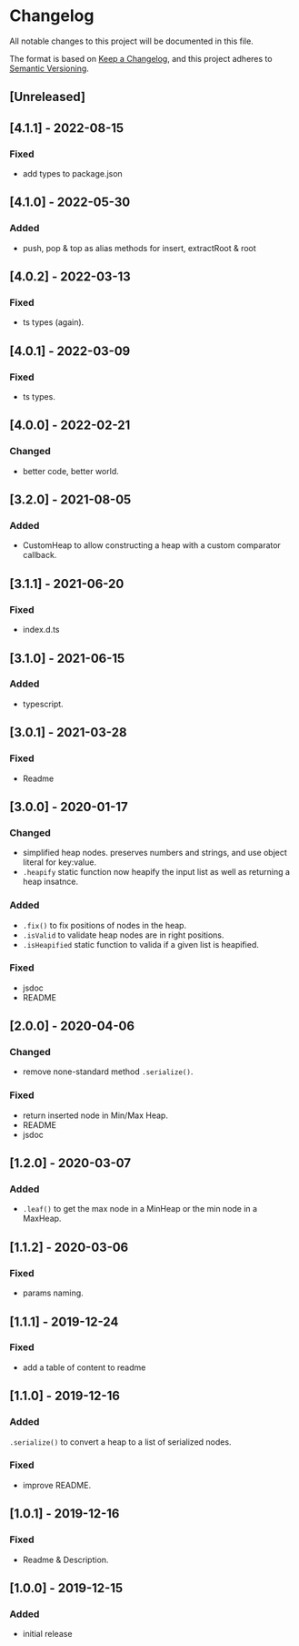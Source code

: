 # Changelog
All notable changes to this project will be documented in this file.

The format is based on [Keep a Changelog](https://keepachangelog.com/en/1.0.0/),
and this project adheres to [Semantic Versioning](https://semver.org/spec/v2.0.0.html).

## [Unreleased]

## [4.1.1] - 2022-08-15
### Fixed
- add types to package.json

## [4.1.0] - 2022-05-30
### Added
- push, pop & top as alias methods for insert, extractRoot & root

## [4.0.2] - 2022-03-13
### Fixed
- ts types (again).

## [4.0.1] - 2022-03-09
### Fixed
- ts types.

## [4.0.0] - 2022-02-21
### Changed
- better code, better world.

## [3.2.0] - 2021-08-05
### Added
- CustomHeap to allow constructing a heap with a custom comparator callback.

## [3.1.1] - 2021-06-20

### Fixed
- index.d.ts

## [3.1.0] - 2021-06-15

### Added
- typescript.

## [3.0.1] - 2021-03-28

### Fixed
- Readme

## [3.0.0] - 2020-01-17

### Changed
- simplified heap nodes. preserves numbers and strings, and use object literal for key:value.
- `.heapify` static function now heapify the input list as well as returning a heap insatnce.

### Added
- `.fix()` to fix positions of nodes in the heap.
- `.isValid` to validate heap nodes are in right positions.
- `.isHeapified` static function to valida if a given list is heapified.

### Fixed
- jsdoc
- README

## [2.0.0] - 2020-04-06
### Changed
- remove none-standard method `.serialize()`. 

### Fixed
- return inserted node in Min/Max Heap.
- README
- jsdoc

## [1.2.0] - 2020-03-07
### Added
- `.leaf()` to get the max node in a MinHeap or the min node in a MaxHeap. 

## [1.1.2] - 2020-03-06
### Fixed
- params naming.

## [1.1.1] - 2019-12-24
### Fixed
- add a table of content to readme

## [1.1.0] - 2019-12-16
### Added
`.serialize()` to convert a heap to a list of serialized nodes.

### Fixed
- improve README.

## [1.0.1] - 2019-12-16
### Fixed
- Readme & Description.

## [1.0.0] - 2019-12-15
### Added
- initial release
